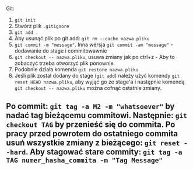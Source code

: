 Git:

1. `git init`
2. Stwórz plik `.gitignore`
3. `git add .`
4. Aby usunąć plik po git add: `git rm --cache nazwa.pliku`
5. `git commit -m "message"`. Inna wersja `git commit -am "message"` - dodawanie do stage i
   commitowawnie
6. `git checkout -- nazwa.pliku`, usuwa zmiany jak po ctrl+z - Aby to zobaczyć trzeba otworzyć plik
   ponownie.
7. Podobnie działa komenda `git restore nazwa.pliku`
8. Jeśli plik został dodany do stage (`git add`) należy użyć komendy `git reset HEAD nazwa.pliku`,
   aby wyjąć go ze
   stage'a
   i następnie
   komendą `git checkout -- nazwa.pliku` można cofnąć ostatnie zmiany.

Po commit: `git tag -a M2 -m "whatsoever"` by nadać tag bieżącemu commitowi.
Następnie:
`git checkout TAG` by przenieść się do commita. Po pracy przed powrotem do ostatniego
commita usuń wszystkie zmiany z bieżącego: `git reset --hard`.
Aby stagować stare commity:
`git tag -a TAG numer_hasha_commita -m "Tag Message"`
---
